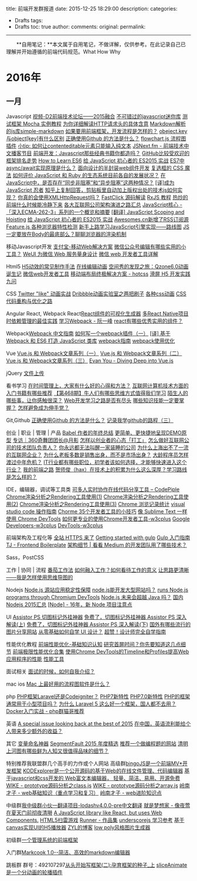 title: 前端开发群报道
date: 2015-12-25 18:29:00
description: 
categories:
- Drafts
tags:
- Drafts
toc: true
author:
comments:
original:
permalink: 
---

　　**自用笔记：**本文属于自用笔记，不做详解，仅供参考。在此记录自己已理解并开始遵循的前端代码规范。What How Why
<!-- more -->
[]()

# 2016年
## 一月
Javascript
[视频-D2前端技术论坛——2015融合](http://www.imooc.com/learn/590)
[不可错过的javascript迷你库](http://yanhaijing.com/js/2015/12/29/mini-js-lib/)
[测试框架 Mocha 实例教程](http://www.imooc.com/article/3207)
[为你详细解读HTTP请求头的具体含意](http://jingyan.baidu.com/article/375c8e19770f0e25f2a22900.html)
[Markdown解析的js库simple-markdown](https://github.com/Khan/simple-markdown)
[如果要用前端框架，开发流程是怎样的？](http://segmentfault.com/q/1010000004221774)
[obeject.key与object[key]有什么区别](http://segmentfault.com/q/1010000004225321)
[正确使用Github 的方法是什么？](http://segmentfault.com/q/1010000004240527)
[flowchart.js 流程图插件](http://flowchart.js.org/)
[小tip: 如何让contenteditable元素只能输入纯文本](http://www.zhangxinxu.com/wordpress/2016/01/contenteditable-plaintext-only/)
[JSNext.fm - 前端技术中文播客节目](http://gold.xitu.io/entry/5690751460b25396c51dbab2)
[前端开发：Javascript那些经典书籍你都造吗？](http://mp.weixin.qq.com/s?__biz=MzIxNzA4NzQ4OQ==&mid=401622623&idx=1&sn=a97dc2bc54eaee1851dac751fdd79116&scene=23&srcid=01122PCW73oST0hrbdMt8T7H#rd)
[GitHub比较受欢迎的框架排名走势](https://stats.js.org/)
[How to Learn ES6](https://medium.com/javascript-scene/how-to-learn-es6-47d9a1ac2620#.thbf0i5z4)
[给 JavaScript 初心者的 ES2015 实战](http://gank.io/post/564151c1f1df1210001c9161)
[ES7中async/await实现原理是什么？](https://www.zhihu.com/question/39571954)
[面向设计的半封装web组件开发](http://mp.weixin.qq.com/s?__biz=MTEwNTM0ODI0MQ==&mid=402751887&idx=1&sn=3bc0ed7aca8f653f583c833a467b6d46)
[复选框的 CSS 魔法](http://jinlong.github.io/2016/01/14/checkbox-trickery-with-css/)
[如何评价 JavaScript 和 Ruby 的生态系统目前各自的发展状况？](https://www.zhihu.com/question/39598766)
[在JavaScript中，是否存在“同步非阻塞”和“异步阻塞”这两种情况？](https://www.zhihu.com/question/39565359)
[[译]成为 JavaScript 忍者](http://pengisgood.github.io/2016/01/16/becoming-a-javascript-ninja/)
[知乎上复制回答，剪贴板里自动加上版权出处的技术js如何实现？](https://www.zhihu.com/question/38685128)
[你真的会使用XMLHttpRequest吗？](http://segmentfault.com/a/1190000004322487)
[FastClick 源码解读](http://segmentfault.com/a/1190000004295106)
[RxJS 教程](http://segmentfault.com/a/1190000004293922)
[热炒的前端什么时候能冷静下来](https://www.zhihu.com/question/39659771)
[各大互联网公司架构演进之路汇总](http://www.hollischuang.com/archives/1036)
[JavaScript核心 - 「深入ECMA-262-3」系列的一个概览和摘要](http://weizhifeng.net/javascript-the-core.html)
[[翻译] JavaScript Scoping and Hoisting](https://segmentfault.com/a/1190000004345355)
[给 JavaScript 初心者的 ES2015 实战](http://gank.io/post/564151c1f1df1210001c9161)
[Awesomes.cn新增了RSS订阅源](https://www.awesomes.cn/rss)
[Feature.js 各种浏览器特性检测](http://featurejs.com/)
[新手上路学习JavaScript引擎实现——路线图](http://zhuanlan.zhihu.com/hllvm/20505562)
[JS一定要放在Body的最底部么？聊聊浏览器的渲染机制](http://delai.me/code/js-and-performance/)

移动Javascript开发
[支付宝-移动Web解决方案](http://am-team.github.io/default.html)
[微信公众号编辑有哪些实用的小工具？](https://www.zhihu.com/question/35046637/answer/75730441)
[WeUI 为微信 Web 服务量身设计](https://github.com/weui/weui)
[微信 web 开发者工具详解](http://www.jikexueyuan.com/course/2463.html)

Html5
[H5动效的常见制作手法](http://isux.tencent.com/h5active.html)
[在线编辑动画](http://ds-overdesign.com/transform/matrix3d.html)
[空间秀的发现之旅：Qzone6.0动画诞生记](http://isux.tencent.com/the-making-of-qzone-6-0-animation.html)
[微信web开发者工具](http://mp.weixin.qq.com/wiki/10/e5f772f4521da17fa0d7304f68b97d7e.html)
[移动端布局终极解决方案 - hotcss](https://github.com/imochen/hotcss)
[滑屏 H5 开发实践九问](http://isux.tencent.com/nine-question-of-swipe-html5-page.html)

CSS
[Twitter "like" 动画实战](http://zhuanlan.zhihu.com/FrontendMagazine/20486738)
[Dribbble动画实验室之两把刷子](http://w3ctrain.com/2016/01/09/Dribbble-Animation-Pratice/)
[各种css动画](http://codepen.io/collection/HtAne/)
[CSS代码重构与优化之路](http://luopq.com/2016/01/05/css-optimize/)

Angular
React, Webpack
React[React组件的可视化生成器](http://www.overreact.io/)
[多React Native项目时依赖管理的最佳实践](http://segmentfault.com/a/1190000004278414)
[学习Webpack - 阮一峰](http://m.weibo.cn/1400854834/3929680178238734)
[react有哪些优秀实用的组件？](https://www.zhihu.com/question/39452825)

Webpack[Webpack 中文指南](http://zhaoda.net/webpack-handbook/index.html)
[如何写一个webpack插件（一）](https://segmentfault.com/a/1190000004279560)
[[译] 基于 Webpack 和 ES6 打造 JavaScript 类库](https://github.com/cssmagic/blog/issues/56)
[webpack指南](http://webpack.toobug.net/zh-cn/index.html)
[webpack使用优化](http://www.alloyteam.com/2016/01/webpack-use-optimization/)

Vue
[Vue.js 和 Webpack文章系列（一）](http://djyde.github.io/2015/08/29/vuejs-and-webpack-1/)
[Vue.js 和 Webpack文章系列（二）](http://djyde.github.io/2015/08/30/vuejs-and-webpack-2/)
[Vue.js 和 Webpack文章系列（三）](http://djyde.github.io/2015/08/31/vuejs-and-webpack-3/)
[Evan You - Diving Deep into Vue.js](https://simplecast.fm/s/5e60d9be)

jQuery
[文件上传](http://fineuploader.com/)

看书学习
[在时间管理上，大家有什么好的心得和方法？](https://www.zhihu.com/question/39162973)
[互联网计算机技术方面的入门书籍有哪些推荐](https://www.zhihu.com/question/19940797)
[【第468期】牛人们有哪些思维方式值得我们学习](http://mp.weixin.qq.com/s?__biz=MjM5MTA1MjAxMQ==&mid=401575204&idx=1&sn=05fa0bb63cb8bd9ed87012dd1133b81f&scene=0#wechat_redirect)
[陌生人的哪些事，让你感触很深？](https://www.zhihu.com/question/19866127)
[Web开发学习之路是否有尽头](http://www.ganiks.me/how-to-avoid-listing-everything-but-carrying-out-little/)
[哪些知识技能一定要掌握？](https://www.zhihu.com/question/35112627/answer/62011613)
[怎样避免成为伸手党？](https://www.zhihu.com/question/23883975/answer/27043426)


Git,Github
[正确使用Github 的方法是什么？](http://segmentfault.com/q/1010000004240527)
[记录我学github的路程（三）](http://www.cnblogs.com/xcywt/p/5068355.html)


创业 | 职业 | 管理 | 产品
[Babel 作者的年终总结](https://medium.com/@sebmck/2015-in-review-51ac7035e272#.rlhn2b7i7)
[更简单、更快捷地呈现DEMO原型](http://www.isux.us/qdemo/index.php)
[专访｜360奇舞团团长@月影](http://mp.weixin.qq.com/s?__biz=MjM5MTA1MjAxMQ==&mid=401557831&idx=1&sn=ac93d8ee19bdb5413be9a94dccf71b2e&scene=0#wechat_redirect)
[怎样以创业者的心态「打工」](http://zhuanlan.zhihu.com/robbin/20457539)
[怎么做好互联网公司的技术团队负责人？](https://www.zhihu.com/question/39421456/answer/81373074)
[你永远都无法叫醒一家装睡的公司](http://zhuanlan.zhihu.com/bigertech/20500602)
[为什么上海出不了一流的互联网企业？](https://www.zhihu.com/question/19980901)
[为什么老板多数是销售出身，而不是市场出身？](https://www.zhihu.com/question/21648437)
[大龄程序员怎样渡过中年危机？](http://zhuanlan.zhihu.com/robbin/20427809)
[IT行业都有哪些职位，初学者该如何选择，才能够快速进入这个行业？](https://www.zhihu.com/question/36991788/answer/69902291)
[我的前端之路](http://segmentfault.com/a/1190000004292245)
[贺师俊（hax）在技术上的积累为什么这么深厚？学习路线是怎么样的？](https://www.zhihu.com/question/39356417)


IDE，编辑器，调试等工具类
[可多人实时协作在线代码分享工具 – CodePiple](http://www.imooc.com/article/2400)
[Chrome渲染分析之Rendering工具使用(1)](http://www.ghugo.com/chrome-rendering-tools-1/)
[Chrome渲染分析之Rendering工具使用(2)](http://www.ghugo.com/chrome-rendering-tools-2/)
[Chrome渲染分析之Rendering工具使用(3)](http://www.ghugo.com/chrome-rendering-tools-3/)
[Chrome 浏览记录统计](https://github.com/jiacai2050/chrome-history-stat)
[visual studio code 操作指南](http://i5ting.github.io/vsc/)
[Chorme 35个开发者工具的小技巧](http://www.w3cplus.com/tools/dev-tips.html)
[像 Sublime Text 一样使用 Chrome DevTools](http://chinagdg.org/2015/12/%E5%83%8F-sublime-text-%E4%B8%80%E6%A0%B7%E4%BD%BF%E7%94%A8-chrome-devtools/)
[如何更专业的使用Chrome开发者工具-w3cplus](http://www.w3cplus.com/tools/how-to-use-chrome-devtools-like-a-pro.html)
[Google Developers-w3cplus](https://developers.google.com/web/updates/devtools/?hl=en)
[DevTools-w3cplus](https://umaar.com/dev-tips/)


前端架构及工程化等
[全站 HTTPS 来了](http://geek.csdn.net/news/detail/48765)
[Getting started with gulp](https://markgoodyear.com/2014/01/getting-started-with-gulp/)
[Gulp 入门指南](https://github.com/nimojs/gulp-book)
[TJ - Frontend Boilerplate](https://github.com/tj/frontend-boilerplate)
[架构细节 | 看看 Medium 的开发团队用了哪些技术？](http://mp.weixin.qq.com/s?__biz=MzA5Nzc4OTA1Mw==&mid=408154901&idx=1&sn=c17573f6fbb2c035db6300ddfc5e9df7#rd&location=35)


Sass，PostCSS

工作 | 协同 | 流程
[番茄工作法](http://baike.baidu.com/view/5259318.htm)
[如何融入工作？如何看待工作的意义](https://www.zhihu.com/question/39465280)
[让思路更清晰——我是怎样使用思维导图的](https://blog.coding.net/blog/coding-mindmap)


Nodejs
[Node.js 源站应用稳定性保障](http://taobaofed.org/blog/2016/01/05/dragonfly-stability/)
[node.js能开发大型网站吗？](https://www.zhihu.com/question/21176891)
[runs Node.js programs through Chromium DevTools](https://github.com/Jam3/devtool)
[Node.js 未来会超越 Java 吗？](https://www.zhihu.com/question/22098326)
[国内Nodejs 2015汇总](https://cnodejs.org/topic/5696e43e6272216e51bff67e)
[[Node] - 16年，新 Node 项目注意点](https://github.com/gf-rd/blog/issues/29)


UI
[Assistor PS 切图标记外挂神器](http://witstudio.net/)
[免费了，切图标记外挂神器 Assistor PS 深入解读(上)](http://www.bigertech.com/post/assistor-ps-1/)
[免费了，切图标记外挂神器 Assistor PS 深入解读(下)](http://www.bigertech.com/post/assistor-ps-2/)
[国外有哪些流行的图片分享网站](https://www.zhihu.com/question/19670020)
[从零基础如何自学 UI 设计？](https://www.zhihu.com/question/20857524/answer/41328995)
[超赞！设计师完全自学指南](http://www.uisdc.com/designer-self-study-2)


性能优化教程
[前端性能优化-基础知识认知](http://www.imooc.com/learn/580)
[研究首屏时间？你先要知道这几点细节](http://www.alloyteam.com/2016/01/points-about-resource-loading/)
[前端极限性能优化合集](https://demoncloud.github.io/#post@s=前端极限性能优化合集)
[使用Chrome DevTools的Timeline和Profiles提高Web应用程序的性能](https://www.oschina.net/translate/performance-optimisation-with-timeline-profiles)
[性能工具](http://www.w3cplus.com/performance/performance-tools.html)

面试相关
[面试的时候，如何自我介绍？](https://www.zhihu.com/question/19603341)


mac ios
[Mac 上最好用的流程图软件是什么？](http://www.zhihu.com/question/19588698)


php
[PHP框架Laravel还是Codeigniter？](https://www.zhihu.com/question/21617669)
[PHP7新特性](http://www.php7.site/book/php7.html)
[PHP7.0新特性](http://www.imooc.com/learn/438)
[PHP的框架通常用于小型项目吗？](http://segmentfault.com/q/1010000003465862)
[为什么 Laravel 5 这么好一个框架，国人都不去用？](https://www.zhihu.com/question/30622752/answer/79244664)
[Docker入门实战 - php群猫哥推荐](http://yuedu.baidu.com/ebook/d817967416fc700abb68fca1?fr=aladdin&key=docker%E5%85%A5%E9%97%A8%E5%AE%9E%E6%88%98)


英语
[A special issue looking back at the best of 2015](http://javascriptweekly.com/issues/264)
[在中国，英语流利能给个人带来多少额外的收益？](https://www.zhihu.com/question/37174334)


其它
[变量命名神器](http://unbug.github.io/codelf/)
[SegmentFault 2015 年度精选](http://segmentfault.com/a/1190000004292681)
[推荐一个做编程题的网站](http://zhuanlan.zhihu.com/marisa/20528510)
[清明上河图有哪些鲜为人知又很值得品味的细节？](https://www.zhihu.com/question/29771389)


特别推荐我联盟群几个高手的力作或个人网站
高级群[bingoJS是一个前端MV*开发框架](http://bingojs.mydoc.io/)
[KODExplorer是一个公开源码的基于Web的在线文件管理、代码编辑器](http://kalcaddle.com/)
[基于javascript和css开发的 Web富文本编辑器， 轻量、简洁、易用、开源免费](http://wangeditor.github.io/)
[WIKE - prototype源码分析之class.js](http://52wike.com/prototype/1.html)
[WIKE - prototype源码分析之array.js](http://52wike.com/prototype/2.html)
[岭南才子 - web基础知识（重点学习和复习）](http://note.youdao.com/share/web/file.html?id=cc07fd37527db123daf71ad0691c860a&type=note)
[岭南才子 - web进阶知识点](http://note.youdao.com/share/web/file.html?id=0a8ddaacadcf35c5a864fd21c9a9db66&type=note)

中级群[我中级群小伙一翻译项目-lodashv4.0.0-pre中文翻译](http://lodash.think2011.net/)
[就是梦想家 - 像夜莺在夏天门前彻夜清啭](http://94dreamer.com/)
[A JavaScript library like React, but uses Web Components.](http://www.x-view.org/)
[HTML5扫雷游戏](http://blog.csdn.net/liusaint1992/article/details/50531186)
[Runner - 作品集](http://runningls.com/demos/)
[underscorejs 学习参考](https://www.gitbook.com/book/niec-fe/underscorejs/details)
[基于canvas实现UI的H5播放器](http://det101.github.io/)
[ZYL的博客](https://www.zyl.me/)
[low poly风格图片生成器](http://kinglisky.github.io/lowpoly/)

初级群[一个管理系统的前端框架](http://pagurian.com/)

入门群[Markcook 1.0--简洁、高效的markdown编辑器](https://github.com/jrainlau/markcook)

跳板群 群号：492107297[从头开始写框架(二):孕育框架的种子_上](http://www.cnblogs.com/BlueQ/p/5000860.html)
[sliceAnimate是一个分动画的轮播插件](https://github.com/taifu5522/sliceAnimate)
